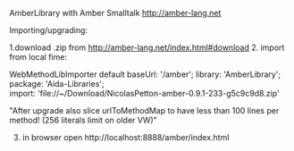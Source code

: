 AmberLibrary with Amber Smalltalk http://amber-lang.net

Importing/upgrading:

  1.download .zip from http://amber-lang.net/index.html#download
  2. import from local fime:

  WebMethodLibImporter default
     baseUrl: '/amber';
     library: 'AmberLibrary'; 
     package: 'Aida-Libraries';   
     import: 'file://~/Download/NicolasPetton-amber-0.9.1-233-g5c9c9d8.zip'

"After upgrade also slice urlToMethodMap to have less than 100 lines per method! (256 literals limit on older VW)"

  3. in browser open http://localhost:8888/amber/index.html
